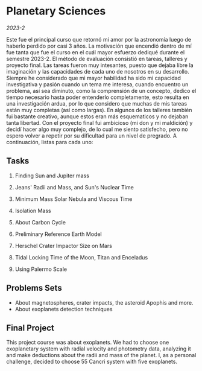 # Planetary Sciences
*2023-2*

Este fue el principal curso que retornó mi amor por la astronomía luego de haberlo perdido por casi 3 años. 
La motivación que encendió dentro de mí fue tanta que fue el curso en el cuál mayor esfuerzo dediqué durante el semestre 2023-2.
El método de evaluación consistió en tareas, talleres y proyecto final. Las tareas fueron muy intesantes, 
puesto que dejaba libre la imaginación y las capacidades de cada uno de nosotros en su desarrollo.
Siempre he considerado que mi mayor habilidad ha sido mi capacidad investigativa y pasión cuando un tema me interesa, cuando encuentro
un problema, así sea diminuto, como la comprensión de un concepto, dedico el tiempo necesario hasta poder entenderlo completamente,
esto resulta en una investigación ardua, por lo que considero que muchas de mis tareas están muy completas (así como largas). 
En algunos de los talleres también fui bastante creativo, aunque estos eran más esquematicos y no dejaban tanta libertad. 
Con el proyecto final fui ambicioso (mi don y mi maldición) y decidí hacer algo muy complejo, de lo cual me siento satisfecho,
pero no espero volver a repetir por su dificultad para un nivel de pregrado. A continuación, listas para cada uno:

## Tasks

1. Finding Sun and Jupiter mass

2. Jeans' Radii and Mass, and Sun's Nuclear Time

3. Minimum Mass Solar Nebula and Viscous Time

4. Isolation Mass

5. About Carbon Cycle

6. Preliminary Reference Earth Model

7. Herschel Crater Impactor Size on Mars

8. Tidal Locking Time of the Moon, Titan and Enceladus

9. Using Palermo Scale

## Problems Sets

* About magnetospheres, crater impacts, the asteroid Apophis and more.
* About exoplanets detection techniques

## Final Project

This project course was about exoplanets. We had to choose one exoplanetary system with radial velocity and photometry data, 
analyzing it and make deductions about the radii and mass of the planet. I, as a personal challenge, decided to choose 55 Cancri system with five exoplanets.
